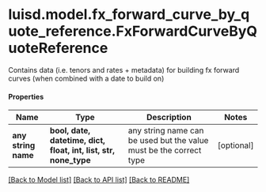 # luisd.model.fx_forward_curve_by_quote_reference.FxForwardCurveByQuoteReference

Contains data (i.e. tenors and rates + metadata) for building fx forward curves (when combined with a date to build on)

#### Properties
Name | Type | Description | Notes
------------ | ------------- | ------------- | -------------
**any string name** | **bool, date, datetime, dict, float, int, list, str, none_type** | any string name can be used but the value must be the correct type | [optional]

[[Back to Model list]](../../README.md#documentation-for-models) [[Back to API list]](../../README.md#documentation-for-api-endpoints) [[Back to README]](../../README.md)

